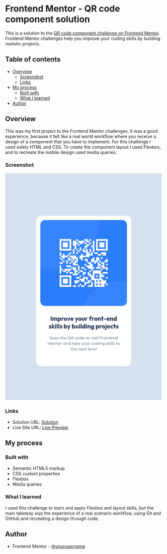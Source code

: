 # Frontend Mentor - QR code component solution

This is a solution to the [QR code component challenge on Frontend Mentor](https://www.frontendmentor.io/challenges/qr-code-component-iux_sIO_H). Frontend Mentor challenges help you improve your coding skills by building realistic projects.

## Table of contents

- [Overview](#overview)
  - [Screenshot](#screenshot)
  - [Links](#links)
- [My process](#my-process)
  - [Built with](#built-with)
  - [What I learned](#what-i-learned)
- [Author](#author)

## Overview

This was my first project to the Frontend Mentor challenges. It was a good experience, because it felt like a real world workflow where you receive a design of a component that you have to implement.
For this challenge I used solely HTML and CSS. To create the component layout I used Flexbox, and to recreate the mobile design used media queries.

### Screenshot

![](./screenshot.png)

### Links

- Solution URL: [Solution](https://github.com/Kurt3z/qr-code-component.git)
- Live Site URL: [Live Preview](https://kurt3z.github.io/qr-code-component)

## My process

### Built with

- Semantic HTML5 markup
- CSS custom properties
- Flexbox
- Media queries

### What I learned

I used this challenge to learn and apply Flexbox and layout skills, but the main takeway was the experience of a real scenario workflow, using Git and GitHub and recreating a design through code.

## Author

- Frontend Mentor - [@yourusername](https://www.frontendmentor.io/profile/Kurt3z)
